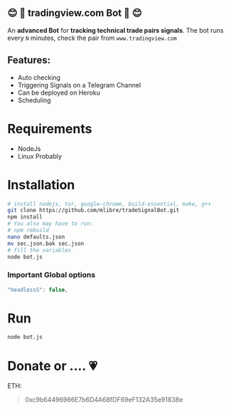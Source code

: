 :blush: :robot: tradingview.com Bot :robot: :blush:
---
An **advanced Bot** for **tracking technical trade pairs signals**.
The bot runs every `N` minutes, check the pair from `www.tradingview.com` 

## Features:
* Auto checking
* Triggering Signals on a Telegram Channel
* Can be deployed on Heroku
* Scheduling

# Requirements
* NodeJs
* Linux Probably

# Installation

~~~bash
# install nodejs, tor, google-chrome, build-essential, make, g++
git clone https://github.com/mlibre/tradeSignalBot.git
npm install
# You also may have to run:
# npm rebuild
nano defaults.json
mv sec.json.bak sec.json
# fill the variables
node bot.js
~~~

### Important Global options
```javascript
"headlessS": false,
```

# Run
```bash
node bot.js
```

Donate or .... :heartpulse:
=======
ETH:
> 0xc9b64496986E7b6D4A68fDF69eF132A35e91838e
